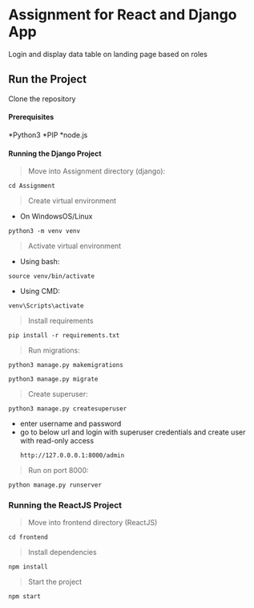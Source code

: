 # Assignment for React and Django App

Login and display data table on landing page based on roles

## Run the Project

Clone the repository

#### Prerequisites 
*Python3
*PIP
*node.js

#### Running the Django Project

> Move into Assignment directory (django):
```
cd Assignment
```

> Create virtual environment

- On WindowsOS/Linux

```
python3 -m venv venv
```

> Activate virtual environment 

- Using bash:
```
source venv/bin/activate
```

- Using CMD:
```
venv\Scripts\activate
```

> Install requirements

```
pip install -r requirements.txt
```

> Run migrations:

```
python3 manage.py makemigrations
```

```
python3 manage.py migrate
```

> Create superuser:

```
python3 manage.py createsuperuser
```
* enter username and password
* go to below url and login with superuser credentials and create user with read-only access
  ```
  http://127.0.0.0.1:8000/admin
  ```

> Run on port 8000:

```
python manage.py runserver
```

### Running the ReactJS Project

> Move into frontend directory (ReactJS)

```
cd frontend
```

> Install dependencies

```
npm install
```

> Start the project

```
npm start
```

